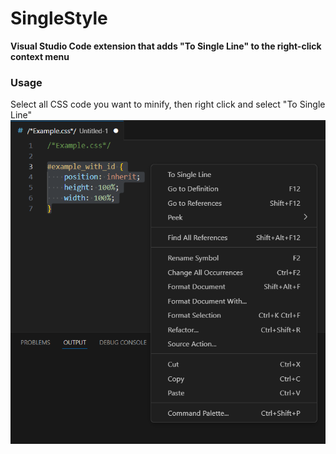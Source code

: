 # SingleStyle
**Visual Studio Code extension that adds "To Single Line" to the right-click context menu**
### Usage
Select all CSS code you want to minify, then right click and select "To Single Line"
<br/><img src="./extension/example.png"/>